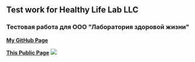 ## Test work for Healthy Life Lab LLC
### Тестовая работа для ООО "Лаборатория здоровой жизни"
**[My GitHub Page](https://vidrimers.github.io/)**

**[This Public Page](https://vidrimers.github.io/test-work.spacelance)**
<img src="https://i.imgur.com/dYJj6mX.jpg">
